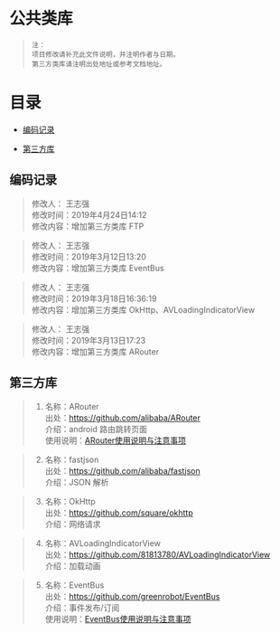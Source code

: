 # 公共类库 
> `注：` <br/>`项目修改请补充此文件说明，并注明作者与日期。`<br/>
> `第三方类库请注明出处地址或参考文档地址。`

# 目录
* [编码记录](##编码记录)

* [第三方库](##第三方库)
## 编码记录

  >  修改人： 王志强 <br>
  >  修改时间：2019年4月24日14:12 <br>
  >  修改内容：增加第三方类库 FTP <br>

  >  修改人： 王志强 <br>
  >  修改时间：2019年3月12日13:20 <br>
  >  修改内容：增加第三方类库 EventBus <br>

  >  修改人： 王志强 <br>
  >  修改时间：2019年3月18日16:36:19 <br>
  >  修改内容：增加第三方类库 OkHttp、AVLoadingIndicatorView <br>

  >  修改人： 王志强 <br>
  >  修改时间：2019年3月13日17:23 <br>
  >  修改内容：增加第三方类库 ARouter <br>


## 第三方库
> 1. 名称：ARouter <br>
     出处：https://github.com/alibaba/ARouter <br>
     介绍：android 路由跳转页面 <br>
     使用说明：[ARouter使用说明与注意事项](../commonlibrary/README_ARouter.md)
     
> 2. 名称：fastjson <br>
     出处：https://github.com/alibaba/fastjson <br>
     介绍：JSON 解析 <br>
     
> 3. 名称：OkHttp <br>
      出处：https://github.com/square/okhttp <br>
      介绍：网络请求 <br>    
     
 > 4. 名称：AVLoadingIndicatorView <br>
     出处：https://github.com/81813780/AVLoadingIndicatorView <br>
     介绍：加载动画 <br>   
     
 > 5. 名称：EventBus <br>
     出处：https://github.com/greenrobot/EventBus <br>
     介绍：事件发布/订阅 <br>
     使用说明：[EventBus使用说明与注意事项](../commonlibrary/README_EventBus.md)
   
          